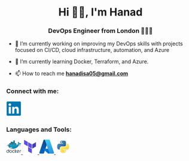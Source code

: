 <h1 align="center">Hi 👋🏾, I'm Hanad</h1>
<h3 align="center">DevOps Engineer from London 📍🇬🇧</h3>

- 🔭 I’m currently working on improving my DevOps skills with projects focused on CI/CD, cloud infrastructure, automation, and Azure

- 🌱 I’m currently learning Docker, Terraform, and Azure.

- 📫 How to reach me **hanadisa05@gmail.com**


<h3 align="left">Connect with me:</h3>
<p align="left">
  <a href= "https://www.linkedin.com/in/hanad-isa-35747a245/" target="_blank">
    <img src="https://raw.githubusercontent.com/devicons/devicon/master/icons/linkedin/linkedin-original.svg" alt="linkedin" width="40" height="40"/>
  </a>
</p>

<h3 align="left">Languages and Tools:</h3>
<p align="left">
  <a href="https://www.docker.com/" target="_blank" rel="noreferrer">
    <img src="https://raw.githubusercontent.com/devicons/devicon/master/icons/docker/docker-original-wordmark.svg" alt="docker" width="40" height="40"/>
  </a>
  <a href="https://www.terraform.io/" target="_blank" rel="noreferrer">
    <img src="https://raw.githubusercontent.com/devicons/devicon/master/icons/terraform/terraform-original.svg" alt="terraform" width="40" height="40"/>
  </a>
  <a href="https://azure.microsoft.com/" target="_blank" rel="noreferrer">
    <img src="https://raw.githubusercontent.com/devicons/devicon/master/icons/azure/azure-original.svg" alt="azure" width="40" height="40"/>
  </a>
  <a href="https://www.python.org" target="_blank" rel="noreferrer">
    <img src="https://raw.githubusercontent.com/devicons/devicon/master/icons/python/python-original.svg" alt="python" width="40" height="40"/>
  </a>
</p>
